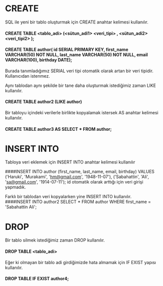 # CREATE
SQL ile yeni bir tablo oluşturmak için CREATE anahtar kelimesi kullanılır. 

#### CREATE TABLE <tablo_adi> (<sütun_adi1> <veri_tipi> <contraint>, <sütun_adi2> <veri_tipi2> <contraint2> );

#### CREATE TABLE author( id SERIAL PRIMARY KEY, first_name VARCHAR(50) NOT NULL, last_name VARCHAR(50) NOT NULL, email VARCHAR(100), birthday DATE);

Burada tanımladığımız SERIAL veri tipi otomatik olarak artan bir veri tipidir. Kullanıcıdan istenmez.

Aynı tablodan aynı şekilde bir tane daha oluşturmak istediğimiz zaman LIKE kullanılır.
#### CREATE TABLE author2 (LIKE author)

Bir tabloyu içindeki verilerle birlikte kopyalamak istersek AS anahtar kelimesi kullanılır.

#### CREATE TABLE author3 AS SELECT * FROM author;

# INSERT INTO
Tabloya veri eklemek için INSERT INTO anahtar kelimesi kullanılır

####INSERT INTO author (first_name, last_name, email, birthday) VALUES ('Haruki', 'Murakami', 'hm@gmail.com', '1948-11-07'), ('Sabahattin', 'Ali', 'sa@gmail.com', '1914-07-11');
id otomatik olarak arttığı için veri girişi yapmadık.

Farklı bir tablodan veri kopyalarken yine INSERT INTO kullanılır.
####INSERT INTO author2 SELECT * FROM author WHERE first_name = 'Sabahattin Ali';

# DROP
Bir tablo silmek istediğimiz zaman DROP kullanılır.

#### DROP TABLE <tablo_adi>

Eğer ki olmayan bir tablo adi girdiğimizde hata almamak için IF EXIST yapısı kullanılır.

#### DROP TABLE IF EXIST author4;
